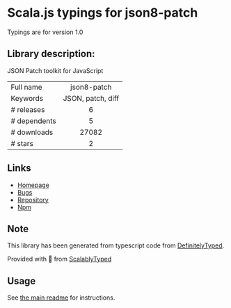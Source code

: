 
# Scala.js typings for json8-patch

Typings are for version 1.0

## Library description:
JSON Patch toolkit for JavaScript

|                    |                 |
| ------------------ | :-------------: |
| Full name          | json8-patch |
| Keywords           | JSON, patch, diff |
| # releases         | 6 |
| # dependents       | 5 |
| # downloads        | 27082 |
| # stars            | 2 |

## Links
- [Homepage](https://github.com/sonnyp/JSON8/tree/master/packages/patch)
- [Bugs](https://github.com/sonnyp/JSON8/issues)
- [Repository](https://github.com/JSON8/patch)
- [Npm](https://www.npmjs.com/package/json8-patch)
    


## Note
This library has been generated from typescript code from [DefinitelyTyped](https://definitelytyped.org).

Provided with :purple_heart: from [ScalablyTyped](https://github.com/oyvindberg/ScalablyTyped)

## Usage
See [the main readme](../../readme.md) for instructions.


